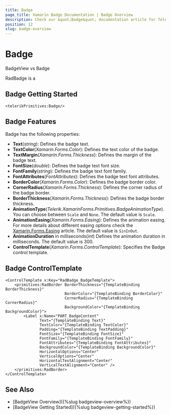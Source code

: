 ```yaml
---
title: Badge
page_title: Xamarin Badge Documentation | Badge Overview
description: Check our &quot;Badge&quot; documentation article for Telerik Badge for Xamarin control.
position: 12
slug: badge-overview
---
```


# Badge

BadgeView vs Badge

RadBadge is a 

## Badge Getting Started

```XAML
<telerikPrimitives:Badge/>
```

## Badge Features

Badge has the following properties: 

* **Text**(*string*): Defines the badge text.
* **TextColor**(*Xamarin.Forms.Color*): Defines the text color of the badge.
* **TextMargin**(*Xamarin.Forms.Thickness*): Defines the margin of the badge text.
* **FontSize**(*double*): Defines the badge text font size.
* **FontFamily**(*string*): Defines the badge text font family.
* **FontAttributes**(*FontAttributes*): Defines the badge text font attributes.
* **BorderColor**(*Xamarin.Forms.Color*): Defines the badge border color.
* **CornerRadius**(*Xamarin.Forms.Thickness*): Defines the corner radius of the badge border.
* **BorderThickness**(*Xamarin.Forms.Thickness*): Defines the badge border thickness.
* **AnimationType**(*Telerik.XamarinForms.Primitives.BadgeAnimationType*). You can choose between `Scale` and `None`. The default value is `Scale`.
* **AnimationEasing**(*Xamarin.Forms.Easing*): Defines the animation easing. For more details about different easing options check the [Xamarin.Forms.Easing](https://docs.microsoft.com/en-us/xamarin/xamarin-forms/user-interface/animation/easing) article. The default value is `SinInOut`.
* **AnimationDuration** in milliseconds(*int*) Defines the animation duration in milliseconds. The default value is 300.
* **ControlTemplate**(*Xamarin.Forms.ControlTemplate*): Specifies the Badge control template.

## Badge ControlTemplate

```XAML
<ControlTemplate x:Key="RadBadge_BadgeTemplate">
    <primitives:RadBorder BorderThickness="{TemplateBinding BorderThickness}"
                          BorderColor="{TemplateBinding BorderColor}"
                          CornerRadius="{TemplateBinding CornerRadius}"
                          BackgroundColor="{TemplateBinding BackgroundColor}">
        <Label x:Name="PART_BadgeContent"
               Text="{TemplateBinding Text}" 
               TextColor="{TemplateBinding TextColor}"
               Padding="{TemplateBinding TextPadding}"
               FontSize="{TemplateBinding FontSize}"
               FontFamily="{TemplateBinding FontFamily}"
               FontAttributes="{TemplateBinding FontAttributes}"
               BackgroundColor="{TemplateBinding BackgroundColor}"
               HorizontalOptions="Center"
               VerticalOptions="Center"
               HorizontalTextAlignment="Center"
               VerticalTextAlignment="Center" />
    </primitives:RadBorder>
</ControlTemplate>
```

## See Also

- [BadgeView Overview]({%slug badgeview-overview%})
- [BadgeView Getting Started]({%slug badgeview-getting-started%})